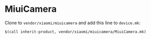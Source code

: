 # MiuiCamera

Clone to `vendor/xiaomi/miuicamera` and add this line to `device.mk`:
```
$(call inherit-product, vendor/xiaomi/miuicamera/MiuiCamera.mk)
```
